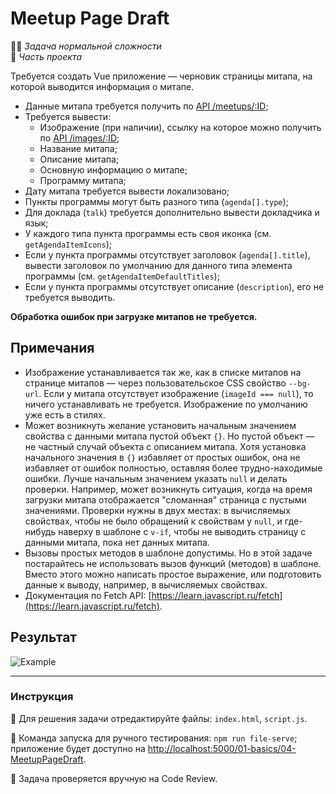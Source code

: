 # Meetup Page Draft

👷🏻 _Задача нормальной сложности_<br />
💼 _Часть проекта_

<!--start_statement-->
Требуется создать Vue приложение — черновик страницы митапа, на которой выводится информация о митапе.
- Данные митапа требуется получить по [API /meetups/:ID](https://course-vue.javascript.ru/api/#/Meetups/MeetupsController_findById);
- Требуется вывести:
  - Изображение (при наличии), ссылку на которое можно получить по [API /images/:ID](https://course-vue.javascript.ru/api/#/Images/ImagesController_getImage);
  - Название митапа;
  - Описание митапа;
  - Основную информацию о митапе;
  - Программу митапа;
- Дату митапа требуется вывести локализовано;
- Пункты программы могут быть разного типа (`agenda[].type`);
- Для доклада (`talk`) требуется дополнительно вывести докладчика и язык;
- У каждого типа пункта программы есть своя иконка (см. `getAgendaItemIcons`);
- Если у пункта программы отсутствует заголовок (`agenda[].title`), вывести заголовок по умолчанию для данного типа элемента программы (см. `getAgendaItemDefaultTitles`);
- Если у пункта программы отсутствует описание (`description`), его не требуется выводить.

**Обработка ошибок при загрузке митапов не требуется.**

## Примечания

- Изображение устанавливается так же, как в списке митапов на странице митапов — через пользовательское CSS свойство `--bg-url`. Если у митапа отсутствует изображение (`imageId === null`), то ничего устанавливать не требуется. Изображение по умолчанию уже есть в стилях.
- Может возникнуть желание установить начальным значением свойства с данными митапа пустой объект `{}`. Но пустой объект — не частный случай объекта с описанием митапа. Хотя установка начального значения в `{}` избавляет от простых ошибок, она не избавляет от ошибок полностью, оставляя более трудно-находимые ошибки. Лучше начальным значением указать `null` и делать проверки. Например, может возникнуть ситуация, когда на время загрузки митапа отображается "сломанная" страница с пустыми значениями. Проверки нужны в двух местах: в вычисляемых свойствах, чтобы не было обращений к свойствам у `null`, и где-нибудь наверху в шаблоне с `v-if`, чтобы не выводить страницу с данными митапа, пока нет данных митапа.
- Вызовы простых методов в шаблоне допустимы. Но в этой задаче постарайтесь не использовать вызов функций (методов) в шаблоне. Вместо этого можно написать простое выражение, или подготовить данные к выводу, например, в вычисляемых свойствах.
- Документация по Fetch API: [https://learn.javascript.ru/fetch](https://learn.javascript.ru/fetch).

## Результат

<img src="https://i.imgur.com/gZFOxnY.png" alt="Example">
<!--end_statement-->

---

### Инструкция

📝 Для решения задачи отредактируйте файлы: `index.html`, `script.js`.

🚀 Команда запуска для ручного тестирования: `npm run file-serve`;<br>
приложение будет доступно на [http://localhost:5000/01-basics/04-MeetupPageDraft](http://localhost:5000/01-basics/04-MeetupPageDraft).

💬 Задача проверяется вручную на Code Review.
